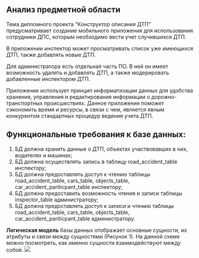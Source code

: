 ## Анализ предметной области
Тема дипломного проекта “Конструктор описания ДТП” предусматривает создание мобильного приложения для использования сотрудники ДПС, которым необходимо вести учет случившихся ДТП.

В приложении инспектор может просматривать список уже имеющихся ДТП, также добавлять новые ДТП.

Для администратора есть отдельная часть ПО. В ней он имеет возможность удалять и добавлять ДТП, а также модерировать добавленные инспектором ДТП.

Приложение использует принцип информатизации данных для удобства хранения, управления и редактирования информации о дорожно-транспортных происшествиях. Данное приложение поможет сэкономить время и ресурсы, в связи с чем, является явным конкурентом стандартных процедур ведения учета ДТП.

## Функциональные требования к базе данных:
1. БД должна хранить данные о ДТП, объектах участвовавших в них, водителях и машинах;
2. БД должна осуществлять запись в таблицу road_accident_table инспектору;
3. БД должна предоставлять доступ к чтению таблицы road_accident_table, cars_table, objects_table, car_accident_pariticpant_table инспектору;
4. БД должна предоставить возможность чтения и записи таблицы inspector_table администратору;
5. БД должна предоставлять доступ к записи и чтению таблицы road_accident_table, cars_table, objects_table, car_accident_pariticpant_table администратору.

**Логическая модель** базы данных отображает основные сущности, их атрибуты и связи между сущностями (Рисунок 1). На данной схеме можно посмотреть, как именно сущности взаимодействуют между собой.
![](https://cdn3.savepice.ru/uploads/2021/4/13/0aaab3df68e1b10da03dcefd636a8685-full.jpg)